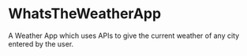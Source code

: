 # WhatsTheWeatherApp
A Weather App which uses APIs to give the current weather of any city entered by the user.
